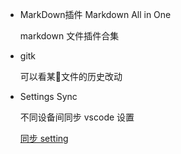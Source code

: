 * MarkDown插件 Markdown All in One

    markdown 文件插件合集

* gitk

    可以看某文件的历史改动

* Settings Sync

    不同设备间同步 vscode 设置

    [同步 setting](http://www.imooc.com/article/251855)
